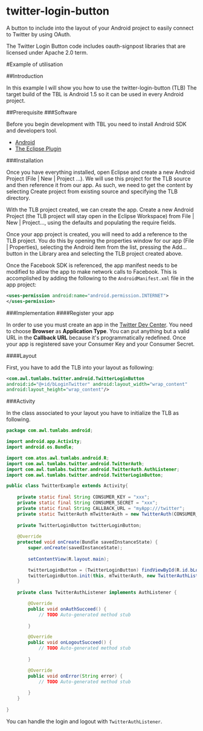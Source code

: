 twitter-login-button
====================
A button to include into the layout of your Android project to easily connect to Twitter by using OAuth.

The Twitter Login Button code includes oauth-signpost libraries that are licensed under Apache 2.0 term.

#Example of utilisation

##Introduction

In this example I will show you how to use the twitter-login-button (TLB)
The target build of the TBL is Android 1.5 so it can be used in every Android project.

##Prerequisite
###Software

Before you begin development with TBL you need to install Android SDK and developers tool.
 * [Android](http://developer.android.com/sdk/index.html)
 * [The Eclipse Plugin](http://developer.android.com/sdk/eclipse-adt.html)

###Installation

Once you have everything installed, open Eclipse and create a new Android Project (File | New | Project ...). We will use this project for the TLB source and then reference it from our app. As such, we need to get the content by selecting Create project from existing source and specifying the TLB directory.

With the TLB project created, we can create the app. Create a new Android Project (the TLB project will stay open in the Eclipse Workspace) from File | New | Project..., using the defaults and populating the require fields.

Once your app project is created, you will need to add a reference to the TLB project. You do this by opening the properties window for our app (File | Properties), selecting the Android item from the list, pressing the Add... button in the Library area and selecting the TLB project created above.

Once the Facebook SDK is referenced, the app manifest needs to be modified to allow the app to make network calls to Facebook. This is accomplished by adding the following to the `AndroidManifest.xml` file in the app project:
```xml
<uses-permission android:name="android.permission.INTERNET">
</uses-permission>
```

###Implementation
####Register your app

In order to use you must create an app in the [Twitter Dev Center](https://dev.twitter.com/).
You need to choose **Browser** as **Application Type**.
You can put anything but a valid URL in the **Callback URL** because it's programmatically redefined. 
Once your app is registered save your Consumer Key and your Consumer Secret.

####Layout

First, you have to add the TLB into your layout as following:
```xml
<com.awl.tumlabs.twitter.android.TwitterLoginButton
android:id="@+id/bLoginTwitter" android:layout_width="wrap_content"
android:layout_height="wrap_content"/>
```

###Activity

In the class associated to your layout you have to initialize the TLB as following.

```java
package com.awl.tumlabs.android;

import android.app.Activity;
import android.os.Bundle;

import com.atos.awl.tumlabs.android.R;
import com.awl.tumlabs.twitter.android.TwitterAuth;
import com.awl.tumlabs.twitter.android.TwitterAuth.AuthListener;
import com.awl.tumlabs.twitter.android.TwitterLoginButton;

public class TwitterExample extends Activity{
  
	private static final String CONSUMER_KEY = "xxx";
	private static final String CONSUMER_SECRET = "xxx";
	private static final String CALLBACK_URL = "myApp:///twitter";
	private static TwitterAuth mTwitterAuth = new TwitterAuth(CONSUMER_KEY, CONSUMER_SECRET, CALLBACK_URL);
	
	private TwitterLoginButton twitterLoginButton;
	
	@Override
	protected void onCreate(Bundle savedInstanceState) {
		super.onCreate(savedInstanceState);
		
		setContentView(R.layout.main);

		twitterLoginButton = (TwitterLoginButton) findViewById(R.id.bLoginTwitter);
		twitterLoginButton.init(this, mTwitterAuth, new TwitterAuthListener());
	}
	
	private class TwitterAuthListener implements AuthListener {

		@Override
		public void onAuthSucceed() {
			// TODO Auto-generated method stub
			
		}

		@Override
		public void onLogoutSucceed() {
			// TODO Auto-generated method stub
			
		}

		@Override
		public void onError(String error) {
			// TODO Auto-generated method stub
			
		}
	}
	
}
```

You can handle the login and logout with `TwitterAuthListener`.

